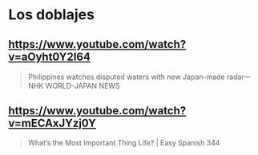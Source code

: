 # Los doblajes

## https://www.youtube.com/watch?v=aOyht0Y2I64

> Philippines watches disputed waters with new Japan-made radarーNHK WORLD-JAPAN NEWS

## https://www.youtube.com/watch?v=mECAxJYzj0Y

> What’s the Most Important Thing Life? | Easy Spanish 344 
